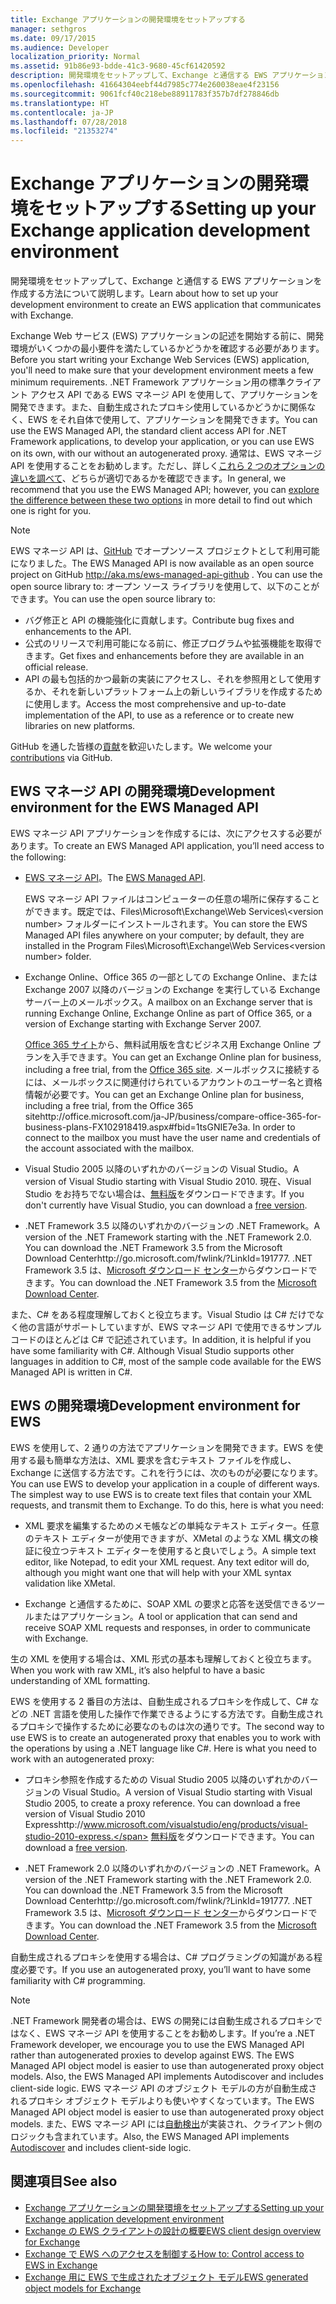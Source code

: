 ```yaml
---
title: Exchange アプリケーションの開発環境をセットアップする
manager: sethgros
ms.date: 09/17/2015
ms.audience: Developer
localization_priority: Normal
ms.assetid: 91b86e93-bdde-41c3-9680-45cf61420592
description: 開発環境をセットアップして、Exchange と通信する EWS アプリケーションを作成する方法について説明します。
ms.openlocfilehash: 41664304eebf44d7985c774e260038eae4f23156
ms.sourcegitcommit: 9061fcf40c218ebe88911783f357b7df278846db
ms.translationtype: HT
ms.contentlocale: ja-JP
ms.lasthandoff: 07/28/2018
ms.locfileid: "21353274"
---
```

# <a name="setting-up-your-exchange-application-development-environment"></a><span data-ttu-id="58b3c-103">Exchange アプリケーションの開発環境をセットアップする</span><span class="sxs-lookup"><span data-stu-id="58b3c-103">Setting up your Exchange application development environment</span></span>

<span data-ttu-id="58b3c-104">開発環境をセットアップして、Exchange と通信する EWS アプリケーションを作成する方法について説明します。</span><span class="sxs-lookup"><span data-stu-id="58b3c-104">Learn about how to set up your development environment to create an EWS application that communicates with Exchange.</span></span>
  
<span data-ttu-id="58b3c-105">Exchange Web サービス (EWS) アプリケーションの記述を開始する前に、開発環境がいくつかの最小要件を満たしているかどうかを確認する必要があります。</span><span class="sxs-lookup"><span data-stu-id="58b3c-105">Before you start writing your Exchange Web Services (EWS) application, you'll need to make sure that your development environment meets a few minimum requirements.</span></span> <span data-ttu-id="58b3c-106">.NET Framework アプリケーション用の標準クライアント アクセス API である EWS マネージ API を使用して、アプリケーションを開発できます。また、自動生成されたプロキシ使用しているかどうかに関係なく、EWS をそれ自体で使用して、アプリケーションを開発できます。</span><span class="sxs-lookup"><span data-stu-id="58b3c-106">You can use the EWS Managed API, the standard client access API for .NET Framework applications, to develop your application, or you can use EWS on its own, with our without an autogenerated proxy.</span></span> <span data-ttu-id="58b3c-107">通常は、EWS マネージ API を使用することをお勧めします。ただし、詳しく[これら 2 つのオプションの違いを調べて](ews-client-design-overview-for-exchange.md)、どちらが適切であるかを確認できます。</span><span class="sxs-lookup"><span data-stu-id="58b3c-107">In general, we recommend that you use the EWS Managed API; however, you can [explore the difference between these two options](ews-client-design-overview-for-exchange.md) in more detail to find out which one is right for you.</span></span> 
  
> [!NOTE]
> <span data-ttu-id="58b3c-108">EWS マネージ API は、[GitHub](https://github.com/officedev/ews-managed-api) でオープンソース プロジェクトとして利用可能になりました。</span><span class="sxs-lookup"><span data-stu-id="58b3c-108">The EWS Managed API is now available as an open source project on  GitHub http://aka.ms/ews-managed-api-github . You can use the open source library to:</span></span> <span data-ttu-id="58b3c-109">オープン ソース ライブラリを使用して、以下のことができます。</span><span class="sxs-lookup"><span data-stu-id="58b3c-109">You can use the open source library to:</span></span> 
> - <span data-ttu-id="58b3c-110">バグ修正と API の機能強化に貢献します。</span><span class="sxs-lookup"><span data-stu-id="58b3c-110">Contribute bug fixes and enhancements to the API.</span></span> 
> - <span data-ttu-id="58b3c-111">公式のリリースで利用可能になる前に、修正プログラムや拡張機能を取得できます。</span><span class="sxs-lookup"><span data-stu-id="58b3c-111">Get fixes and enhancements before they are available in an official release.</span></span> 
> - <span data-ttu-id="58b3c-112">API の最も包括的かつ最新の実装にアクセスし、それを参照用として使用するか、それを新しいプラットフォーム上の新しいライブラリを作成するために使用します。</span><span class="sxs-lookup"><span data-stu-id="58b3c-112">Access the most comprehensive and up-to-date implementation of the API, to use as a reference or to create new libraries on new platforms.</span></span>
> 
>  <span data-ttu-id="58b3c-113">GitHub を通した皆様の[貢献](https://github.com/OfficeDev/ews-managed-api/blob/master/CONTRIBUTING.md)を歓迎いたします。</span><span class="sxs-lookup"><span data-stu-id="58b3c-113">We welcome your [contributions](https://github.com/OfficeDev/ews-managed-api/blob/master/CONTRIBUTING.md) via GitHub.</span></span> 
  
## <a name="development-environment-for-the-ews-managed-api"></a><span data-ttu-id="58b3c-114">EWS マネージ API の開発環境</span><span class="sxs-lookup"><span data-stu-id="58b3c-114">Development environment for the EWS Managed API</span></span>
<span data-ttu-id="58b3c-115"><a name="bk_EWSMA"> </a></span><span class="sxs-lookup"><span data-stu-id="58b3c-115"></span></span>

<span data-ttu-id="58b3c-116">EWS マネージ API アプリケーションを作成するには、次にアクセスする必要があります。</span><span class="sxs-lookup"><span data-stu-id="58b3c-116">To create an EWS Managed API application, you’ll need access to the following:</span></span>
  
- <span data-ttu-id="58b3c-117">[EWS マネージ API](http://aka.ms/ews-managed-api-readme)。</span><span class="sxs-lookup"><span data-stu-id="58b3c-117">The [EWS Managed API](http://aka.ms/ews-managed-api-readme).</span></span> 
    
    <span data-ttu-id="58b3c-118">EWS マネージ API ファイルはコンピューターの任意の場所に保存することができます。既定では、Files\Microsoft\Exchange\Web Services\\<version number\> フォルダーにインストールされます。</span><span class="sxs-lookup"><span data-stu-id="58b3c-118">You can store the EWS Managed API files anywhere on your computer; by default, they are installed in the Program Files\Microsoft\Exchange\Web Services\<version number> folder.</span></span>
    
- <span data-ttu-id="58b3c-119">Exchange Online、Office 365 の一部としての Exchange Online、または Exchange 2007 以降のバージョンの Exchange を実行している Exchange サーバー上のメールボックス。</span><span class="sxs-lookup"><span data-stu-id="58b3c-119">A mailbox on an Exchange server that is running Exchange Online, Exchange Online as part of Office 365, or a version of Exchange starting with Exchange Server 2007.</span></span> 
    
    <span data-ttu-id="58b3c-120">[Office 365 サイト](http://office.microsoft.com/ja-JP/business/compare-office-365-for-business-plans-FX102918419.aspx#fbid=1tsGNIE7e3a)から、無料試用版を含むビジネス用 Exchange Online プランを入手できます。</span><span class="sxs-lookup"><span data-stu-id="58b3c-120">You can get an Exchange Online plan for business, including a free trial, from the [Office 365 site](http://office.microsoft.com/ja-JP/business/compare-office-365-for-business-plans-FX102918419.aspx#fbid=1tsGNIE7e3a).</span></span> <span data-ttu-id="58b3c-121">メールボックスに接続するには、メールボックスに関連付けられているアカウントのユーザー名と資格情報が必要です。</span><span class="sxs-lookup"><span data-stu-id="58b3c-121">You can get an Exchange Online plan for business, including a free trial, from the Office 365 sitehttp://office.microsoft.com/ja-JP/business/compare-office-365-for-business-plans-FX102918419.aspx#fbid=1tsGNIE7e3a. In order to connect to the mailbox you must have the user name and credentials of the account associated with the mailbox.</span></span>
    
- <span data-ttu-id="58b3c-122">Visual Studio 2005 以降のいずれかのバージョンの Visual Studio。</span><span class="sxs-lookup"><span data-stu-id="58b3c-122">A version of Visual Studio starting with Visual Studio 2010.</span></span> <span data-ttu-id="58b3c-123">現在、Visual Studio をお持ちでない場合は、[無料版](https://visualstudio.microsoft.com/)をダウンロードできます。</span><span class="sxs-lookup"><span data-stu-id="58b3c-123">If you don't currently have Visual Studio, you can download a [free version](https://visualstudio.microsoft.com/).</span></span>
    
- <span data-ttu-id="58b3c-124">.NET Framework 3.5 以降のいずれかのバージョンの .NET Framework。</span><span class="sxs-lookup"><span data-stu-id="58b3c-124">A version of the .NET Framework starting with the .NET Framework 2.0. You can download the .NET Framework 3.5 from the Microsoft Download Centerhttp://go.microsoft.com/fwlink/?LinkId=191777.</span></span> <span data-ttu-id="58b3c-125">.NET Framework 3.5 は、[Microsoft ダウンロード センター](http://go.microsoft.com/fwlink/?LinkId=191777)からダウンロードできます。</span><span class="sxs-lookup"><span data-stu-id="58b3c-125">You can download the .NET Framework 3.5 from the [Microsoft Download Center](http://go.microsoft.com/fwlink/?LinkId=191777).</span></span>
    
<span data-ttu-id="58b3c-p106">また、C# をある程度理解しておくと役立ちます。Visual Studio は C# だけでなく他の言語がサポートしていますが、EWS マネージ API で使用できるサンプル コードのほとんどは C# で記述されています。</span><span class="sxs-lookup"><span data-stu-id="58b3c-p106">In addition, it is helpful if you have some familiarity with C#. Although Visual Studio supports other languages in addition to C#, most of the sample code available for the EWS Managed API is written in C#.</span></span>
  
## <a name="development-environment-for-ews"></a><span data-ttu-id="58b3c-128">EWS の開発環境</span><span class="sxs-lookup"><span data-stu-id="58b3c-128">Development environment for EWS</span></span>
<span data-ttu-id="58b3c-129"><a name="bk_EWS"> </a></span><span class="sxs-lookup"><span data-stu-id="58b3c-129"></span></span>

<span data-ttu-id="58b3c-p107">EWS を使用して、2 通りの方法でアプリケーションを開発できます。EWS を使用する最も簡単な方法は、XML 要求を含むテキスト ファイルを作成し、Exchange に送信する方法です。これを行うには、次のものが必要になります。 </span><span class="sxs-lookup"><span data-stu-id="58b3c-p107">You can use EWS to develop your application in a couple of different ways. The simplest way to use EWS is to create text files that contain your XML requests, and transmit them to Exchange. To do this, here is what you need:</span></span> 
  
- <span data-ttu-id="58b3c-p108">XML 要求を編集するためのメモ帳などの単純なテキスト エディター。任意のテキスト エディターが使用できますが、XMetal のような XML 構文の検証に役立つテキスト エディターを使用すると良いでしょう。</span><span class="sxs-lookup"><span data-stu-id="58b3c-p108">A simple text editor, like Notepad, to edit your XML request. Any text editor will do, although you might want one that will help with your XML syntax validation like XMetal.</span></span>
    
- <span data-ttu-id="58b3c-135">Exchange と通信するために、SOAP XML の要求と応答を送受信できるツールまたはアプリケーション。</span><span class="sxs-lookup"><span data-stu-id="58b3c-135">A tool or application that can send and receive SOAP XML requests and responses, in order to communicate with Exchange.</span></span>
    
<span data-ttu-id="58b3c-136">生の XML を使用する場合は、XML 形式の基本も理解しておくと役立ちます。</span><span class="sxs-lookup"><span data-stu-id="58b3c-136">When you work with raw XML, it’s also helpful to have a basic understanding of XML formatting.</span></span>
  
<span data-ttu-id="58b3c-p109">EWS を使用する 2 番目の方法は、自動生成されるプロキシを作成して、C# などの .NET 言語を使用した操作で作業できるようにする方法です。自動生成されるプロキシで操作するために必要なのものは次の通りです。</span><span class="sxs-lookup"><span data-stu-id="58b3c-p109">The second way to use EWS is to create an autogenerated proxy that enables you to work with the operations by using a .NET language like C#. Here is what you need to work with an autogenerated proxy:</span></span>
  
- <span data-ttu-id="58b3c-139">プロキシ参照を作成するための Visual Studio 2005 以降のいずれかのバージョンの Visual Studio。</span><span class="sxs-lookup"><span data-stu-id="58b3c-139">A version of Visual Studio starting with Visual Studio 2005, to create a proxy reference. You can download a free version of Visual Studio 2010 Expresshttp://www.microsoft.com/visualstudio/eng/products/visual-studio-2010-express.</span></span> <span data-ttu-id="58b3c-140">[無料版](https://visualstudio.microsoft.com/)をダウンロードできます。</span><span class="sxs-lookup"><span data-stu-id="58b3c-140">You can download a [free version](https://visualstudio.microsoft.com/).</span></span>
    
- <span data-ttu-id="58b3c-141">.NET Framework 2.0 以降のいずれかのバージョンの .NET Framework。</span><span class="sxs-lookup"><span data-stu-id="58b3c-141">A version of the .NET Framework starting with the .NET Framework 2.0. You can download the .NET Framework 3.5 from the Microsoft Download Centerhttp://go.microsoft.com/fwlink/?LinkId=191777.</span></span> <span data-ttu-id="58b3c-142">.NET Framework 3.5 は、[Microsoft ダウンロード センター](http://go.microsoft.com/fwlink/?LinkId=191777)からダウンロードできます。</span><span class="sxs-lookup"><span data-stu-id="58b3c-142">You can download the .NET Framework 3.5 from the [Microsoft Download Center](http://go.microsoft.com/fwlink/?LinkId=191777).</span></span>
    
<span data-ttu-id="58b3c-143">自動生成されるプロキシを使用する場合は、C# プログラミングの知識がある程度必要です。</span><span class="sxs-lookup"><span data-stu-id="58b3c-143">If you use an autogenerated proxy, you’ll want to have some familiarity with C# programming.</span></span>
  
> [!NOTE]
> <span data-ttu-id="58b3c-144">.NET Framework 開発者の場合は、EWS の開発には自動生成されるプロキシではなく、EWS マネージ API を使用することをお勧めします。</span><span class="sxs-lookup"><span data-stu-id="58b3c-144">If you’re a .NET Framework developer, we encourage you to use the EWS Managed API rather than autogenerated proxies to develop against EWS. The EWS Managed API object model is easier to use than autogenerated proxy object models. Also, the EWS Managed API implements Autodiscover and includes client-side logic.</span></span> <span data-ttu-id="58b3c-145">EWS マネージ API のオブジェクト モデルの方が自動生成されるプロキシ オブジェクト モデルよりも使いやすくなっています。</span><span class="sxs-lookup"><span data-stu-id="58b3c-145">The EWS Managed API object model is easier to use than autogenerated proxy object models.</span></span> <span data-ttu-id="58b3c-146">また、EWS マネージ API には[自動検出](autodiscover-for-exchange.md)が実装され、クライアント側のロジックも含まれています。</span><span class="sxs-lookup"><span data-stu-id="58b3c-146">Also, the EWS Managed API implements [Autodiscover](autodiscover-for-exchange.md) and includes client-side logic.</span></span> 
  
## <a name="see-also"></a><span data-ttu-id="58b3c-147">関連項目</span><span class="sxs-lookup"><span data-stu-id="58b3c-147">See also</span></span>

- [<span data-ttu-id="58b3c-148">Exchange アプリケーションの開発環境をセットアップする</span><span class="sxs-lookup"><span data-stu-id="58b3c-148">Setting up your Exchange application development environment</span></span>](setting-up-your-exchange-application-development-environment.md)   
- [<span data-ttu-id="58b3c-149">Exchange の EWS クライアントの設計の概要</span><span class="sxs-lookup"><span data-stu-id="58b3c-149">EWS client design overview for Exchange</span></span>](ews-client-design-overview-for-exchange.md)  
- [<span data-ttu-id="58b3c-150">Exchange で EWS へのアクセスを制御する</span><span class="sxs-lookup"><span data-stu-id="58b3c-150">How to: Control access to EWS in Exchange</span></span>](how-to-control-access-to-ews-in-exchange.md)  
- [<span data-ttu-id="58b3c-151">Exchange 用に EWS で生成されたオブジェクト モデル</span><span class="sxs-lookup"><span data-stu-id="58b3c-151">EWS generated object models for Exchange</span></span>](https://msdn.microsoft.com/ja-JP/library/jj190899)
    

